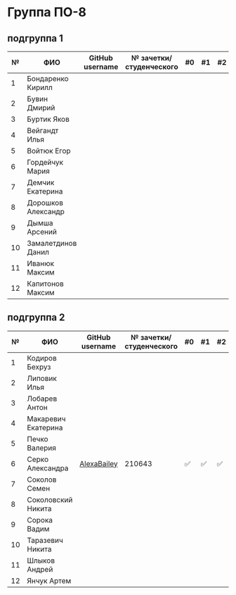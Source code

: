 # Группа ПО-8

## подгруппа 1

|№|ФИО|GitHub username|№ зачетки/студенческого|#0|#1|#2|#3|#4|#5|#6|#7|#8|
|---|---|---|---|---|---|---|---|---|---|---|---|---|
|1 |Бондаренко Кирилл|||||||||||||
|2 |Бувин Дмирий|||||||||||||
|3 |Буртик Яков|||||||||||||
|4 |Вейгандт Илья|||||||||||||
|5 |Войтюк Егор|||||||||||||
|6 |Гордейчук Мария|||||||||||||
|7 |Демчик Екатерина|||||||||||||
|8 |Дорошков Александр|||||||||||||
|9|Дымша Арсений|||||||||||||
|10|Замалетдинов Данил|||||||||||||
|11|Иванюк Максим|||||||||||||
|12|Капитонов Максим|||||||||||||

## подгруппа 2

|№|ФИО|GitHub username|№ зачетки/студенческого|#0|#1|#2|#3|#4|#5|#6|#7|#8|
|---|---|---|---|---|---|---|---|---|---|---|---|---|
|1 |Кодиров Бехруз|||||||||||||
|2 |Липовик Илья|||||||||||||
|3 |Лобарев Антон|||||||||||||
|4 |Макаревич Екатерина|||||||||||||
|5 |Печко Валерия|||||||||||||
|6 |Серко Александра|[AlexaBailey](https://github.com/AlexaBailey)|210643|:white_check_mark:|:white_check_mark:|:white_check_mark:||||||||
|7 |Соколов Семен|||||||||||||
|8 |Соколовский Никита|||||||||||||
|9|Сорока Вадим|||||||||||||
|10|Таразевич Никита|||||||||||||
|11|Шлыков Андрей|||||||||||||
|12|Янчук Артем|||||||||||||
